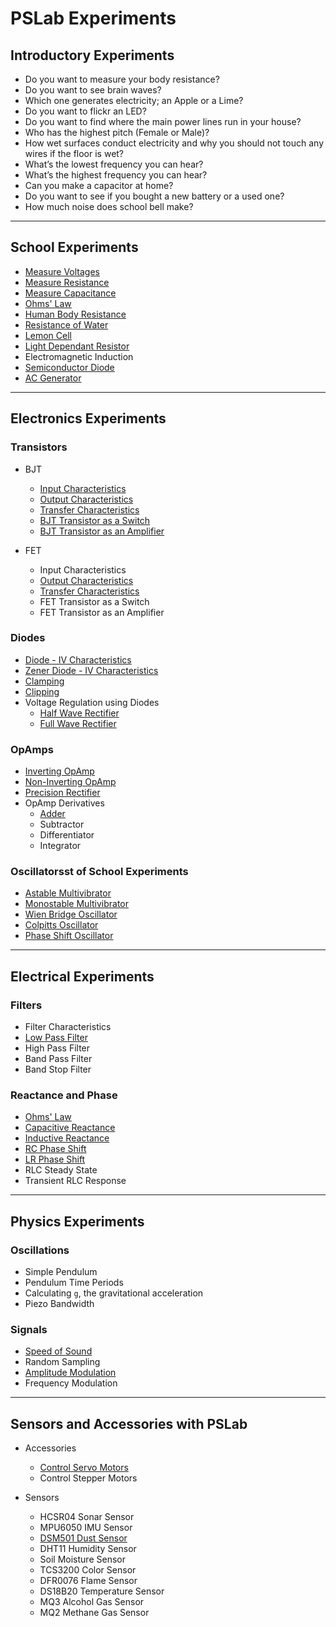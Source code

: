 # PSLab Experiments

## Introductory Experiments

* Do you want to measure your body resistance?
* Do you want to see brain waves?
* Which one generates electricity; an Apple or a Lime?
* Do you want to flickr an LED?
* Do you want to find where the main power lines run in your house?
* Who has the highest pitch (Female or Male)?
* How wet surfaces conduct electricity and why you should not touch any wires if the floor is wet?
* What’s the lowest frequency you can hear?
* What’s the highest frequency you can hear?
* Can you make a capacitor at home?
* Do you want to see if you bought a new battery or a used one?
* How much noise does school bell make?
---
## School Experiments

* [Measure Voltages](/experiments/A_AC_AND_DC.md)
* [Measure Resistance](experiments/R_ResistanceMeasurement.md)
* [Measure Capacitance](experiments/I_CAPACITANCE.md)
* [Ohms' Law](experiments/E_OhmsLaw.md)
* [Human Body Resistance](experiments/E_RESISTANCE_BODY.md)
* [Resistance of Water](experiments/F_WATER_RESISTANCE.md)
* [Lemon Cell](experiments/B_LEMON_CELL.md)
* [Light Dependant Resistor](experiments/K_LDR.md)
* Electromagnetic Induction
* [Semiconductor Diode](experiments/J_DIODE.md)
* [AC Generator](experiments/C_AC_GENERATOR.md)
---
## Electronics Experiments

### Transistors
  * BJT
    * [Input Characteristics ](experiments/D_transistorCE_input.md)
    * [Output Characteristics](experiments/D_transistorCE.md)
    * [Transfer Characteristics ](experiments/D_transistorCE_transfer.md)
    * [BJT Transistor as a Switch ](experiments/D_transistorCB.md)
    * [BJT Transistor as an Amplifier ](experiments/L_TransistorAmplifier.md)
    
  * FET
    * Input Characteristics
    * [Output Characteristics ](experiments/D_NFET.md)
    * [Transfer Characteristics ](experiments/D_NFET_GS_ID.md)
    * FET Transistor as a Switch 
    * FET Transistor as an Amplifier
    
### Diodes
  * [Diode - IV Characteristics](experiments/D_diodeIV.md)
  * [Zener Diode - IV Characteristics ](experiments/D_ZenerIV.md)
  * [Clamping ](experiments/L_DiodeClamping.md)
  * [Clipping ](experiments/L_DiodeClipping.md)
  * Voltage Regulation using Diodes
    * [Half Wave Rectifier ](experiments/L_halfWave.md)
    * [Full Wave Rectifier](experiments/M_FullWave.md)

### OpAmps
  * [Inverting OpAmp ](experiments/L_Inverting.md)
  * [Non-Inverting OpAmp ](experiments/L_NonInverting.md)
  * [Precision Rectifier ](experiments/Precision_Rectifier.md)
  * OpAmp Derivatives
    * [Adder ](experiments/L_Summing.md)
    * Subtractor
    * Differentiator
    * Integrator

### Oscillatorsst of School Experiments
  * [Astable Multivibrator](experiments/astable-multivibrator.md)
  * [Monostable Multivibrator](experiments/M_Monostable.md)
  * [Wien Bridge Oscillator](experiments/L_WIEN_BRIDGE.md)
  * [Colpitts Oscillator](experiments/L_Colpitts.md)
  * [Phase Shift Oscillator](experiments/L_PhaseShift.md)
---
## Electrical Experiments

### Filters

* Filter Characteristics
* [Low Pass Filter](experiments/Z_VS_LowPass.md)
* High Pass Filter
* Band Pass Filter
* Band Stop Filter

### Reactance and Phase

* [Ohms' Law](experiments/E_OhmsLaw.md)
* [Capacitive Reactance](experiments/O_XC.md)
* [Inductive Reactance](experiments/O_XL.md)
* [RC Phase Shift](experiments/P_CapacitivePhaseShift.md)
* [LR Phase Shift](experiments/P_InductivePhaseShift.md)
* RLC Steady State
* Transient RLC Response
---
## Physics Experiments

### Oscillations

* Simple Pendulum
* Pendulum Time Periods
* Calculating `g`, the gravitational acceleration
* Piezo Bandwidth

### Signals

* [Speed of Sound](experiments/SpeedOfSound.md)
* Random Sampling
* [Amplitude Modulation](experiments/Z_ampmod.md)
* Frequency Modulation
---
## Sensors and Accessories with PSLab

* Accessories
  * [Control Servo Motors](experiments/G_servo_motors.md)
  * Control Stepper Motors
  
* Sensors
  * HCSR04 Sonar Sensor
  * MPU6050 IMU Sensor
  * [DSM501 Dust Sensor](experiments/DUST_SENSOR.md)
  * DHT11 Humidity Sensor
  * Soil Moisture Sensor
  * TCS3200 Color Sensor
  * DFR0076 Flame Sensor
  * DS18B20 Temperature Sensor
  * MQ3 Alcohol Gas Sensor
  * MQ2 Methane Gas Sensor
